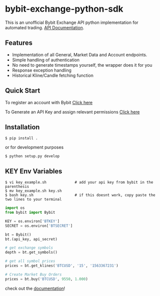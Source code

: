 
bybit-exchange-python-sdk
=========================

This is an unofficial Bybit Exchange API python implementation for automated trading. [API Documentation](https://bybit-exchange.github.io/bybit-official-api-docs/en/index.html).

Features
--------

- Implementation of all General, Market Data and Account endpoints.
- Simple handling of authentication
- No need to generate timestamps yourself, the wrapper does it for you
- Response exception handling
- Historical Kline/Candle fetching function

Quick Start
-----------

To register an account with Bybit [Click here](https://www.bybit.com/app/register?ref=00xv5)

To Generate an API Key  and assign relevant permissions [Click here](https://www.bybit.com/app/user/api-management) 

Installation
------------
`$ pip install .`

or for development purposes

`$ python setup.py develop`

KEY Env Variables
-----------------
```
$ vi key_example.sh             # add your api key from bybit in the parenthesis
$ mv key_example.sh key.sh 
$ bash key.sh                   # if this doesnt work, copy paste the two lines to your terminal
```

```python
import os
from bybit import Bybit

KEY = os.environ['BTKEY']
SECRET = os.environ['BTSECRET']

bt = Bybit()
bt.(api_key, api_secret)

# get exchange symbols
depth = bt.get_symbols()

# get all symbol prices
prices = bt.get_klines('BTCUSD', '15', '1563367231')

# Create Market Buy Orders
prices = bt.buy('BTCUSD', 9550, 1.000)
```

check out the [documentation](https://bybit-exchange.github.io/bybit-official-api-docs/en/index.html)!

